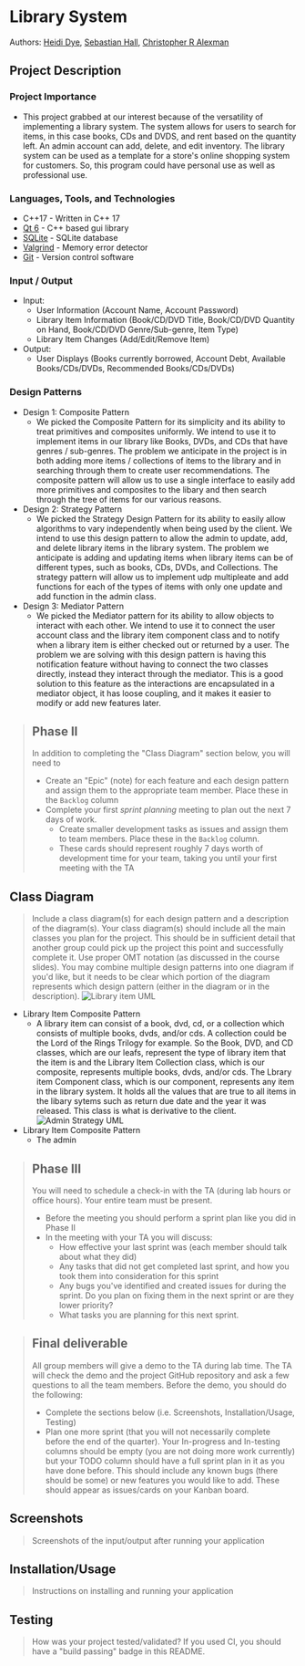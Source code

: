 # Library System
Authors: [Heidi Dye](https://github.com/umustdye), [Sebastian Hall](https://github.com/Sebastian-Hall), [Christopher R Alexman](https://github.com/ChristopherCE)

## Project Description
### Project Importance
  - This project grabbed at our interest because of the versatility of implementing a library system. The system allows for users to search for items, in this case books, CDs and DVDS, and rent based on the quantity left. An admin account can add, delete, and edit inventory. The library system can be used as a template for a store's online shopping system for customers. So, this program could have personal use as well as professional use.
  
### Languages, Tools, and Technologies
  - C++17 - Written in C++ 17
  - [Qt 6](https://www.qt.io/product/qt6) - C++ based gui library
  - [SQLite](https://sqlite.org/index.html) - SQLite database
  - [Valgrind](https://www.valgrind.org/) - Memory error detector
  - [Git](https://github.com) - Version control software
  
### Input / Output
  - Input: 
    - User Information (Account Name, Account Password)
    - Library Item Information (Book/CD/DVD Title, Book/CD/DVD Quantity on Hand, Book/CD/DVD Genre/Sub-genre, Item Type)
    - Library Item Changes (Add/Edit/Remove Item)
  - Output: 
    - User Displays (Books currently borrowed, Account Debt, Available Books/CDs/DVDs, Recommended Books/CDs/DVDs)

### Design Patterns
  - Design 1: Composite Pattern
    - We picked the Composite Pattern for its simplicity and its ability to treat primitives and composites uniformly. We intend to use it to implement items in our library like Books, DVDs, and CDs that have genres / sub-genres. The problem we anticipate in the project is in both adding more items / collections of items to the library and in searching through them to create user recommendations. The composite pattern will allow us to use a single interface to easily add more primitives and composites to the libary and then search through the tree of items for our various reasons. 
  - Design 2: Strategy Pattern
    - We picked the Strategy Design Pattern for its ability to easily allow algorithms to vary independently when being used by the client. We intend to use this design pattern to allow the admin to update, add, and delete library items in the library system. The problem we anticipate is adding and updating items when library items can be of different types, such as books, CDs, DVDs, and Collections. The strategy pattern will allow us to implement udp multipleate and add functions for each of the types of items with only one update and add function in the admin class.
  - Design 3: Mediator Pattern
    - We picked the Mediator pattern for its ability to allow objects to interact with each other. We intend to use it to connect the user account class and the library item component class and to notify when a library item is either checked out or returned by a user. The problem we are solving with this design pattern is having this notification feature without having to connect the two classes directly, instead they interact through the mediator. This is a good solution to this feature as the interactions are encapsulated in a mediator object, it has loose coupling, and it makes it easier to modify or add new features later.


 > ## Phase II
 > In addition to completing the "Class Diagram" section below, you will need to 
 > * Create an "Epic" (note) for each feature and each design pattern and assign them to the appropriate team member. Place these in the `Backlog` column
 > * Complete your first *sprint planning* meeting to plan out the next 7 days of work.
 >   * Create smaller development tasks as issues and assign them to team members. Place these in the `Backlog` column.
 >   * These cards should represent roughly 7 days worth of development time for your team, taking you until your first meeting with the TA
## Class Diagram
 > Include a class diagram(s) for each design pattern and a description of the diagram(s). Your class diagram(s) should include all the main classes you plan for the project. This should be in sufficient detail that another group could pick up the project this point and successfully complete it. Use proper OMT notation (as discussed in the course slides). You may combine multiple design patterns into one diagram if you'd like, but it needs to be clear which portion of the diagram represents which design pattern (either in the diagram or in the description). 
 ![Library item UML](https://github.com/cs100/final-project-final-project-hdye001-shall016-calex025/blob/master/images/LibraryItemUML.png?raw=true)
  - Library Item Composite Pattern
    - A library item can consist of a book, dvd, cd, or a collection which consists of multiple books, dvds, and/or cds. A collection could be the Lord of the Rings Trilogy for example. So the Book, DVD, and CD classes, which are our leafs, represent the type of library item that the item is and the Library Item Collection class, which is our composite, represents multiple books, dvds, and/or cds. The Lbrary item Component class, which is our component, represents any item in the library system. It holds all the values that are true to all items in the libary sytems such as return due date and the year it was released. This class is what is derivative to the client. 
 ![Admin Strategy UML](https://github.com/cs100/final-project-final-project-hdye001-shall016-calex025/blob/master/images/admin_strategy_uml.png?raw=true)
  - Library Item Composite Pattern
    - The admin
 
 > ## Phase III
 > You will need to schedule a check-in with the TA (during lab hours or office hours). Your entire team must be present. 
 > * Before the meeting you should perform a sprint plan like you did in Phase II
 > * In the meeting with your TA you will discuss: 
 >   - How effective your last sprint was (each member should talk about what they did)
 >   - Any tasks that did not get completed last sprint, and how you took them into consideration for this sprint
 >   - Any bugs you've identified and created issues for during the sprint. Do you plan on fixing them in the next sprint or are they lower priority?
 >   - What tasks you are planning for this next sprint.

 > ## Final deliverable
 > All group members will give a demo to the TA during lab time. The TA will check the demo and the project GitHub repository and ask a few questions to all the team members. 
 > Before the demo, you should do the following:
 > * Complete the sections below (i.e. Screenshots, Installation/Usage, Testing)
 > * Plan one more sprint (that you will not necessarily complete before the end of the quarter). Your In-progress and In-testing columns should be empty (you are not doing more work currently) but your TODO column should have a full sprint plan in it as you have done before. This should include any known bugs (there should be some) or new features you would like to add. These should appear as issues/cards on your Kanban board. 
 
 ## Screenshots
 > Screenshots of the input/output after running your application
 ## Installation/Usage
 > Instructions on installing and running your application
 ## Testing
 > How was your project tested/validated? If you used CI, you should have a "build passing" badge in this README.
 

